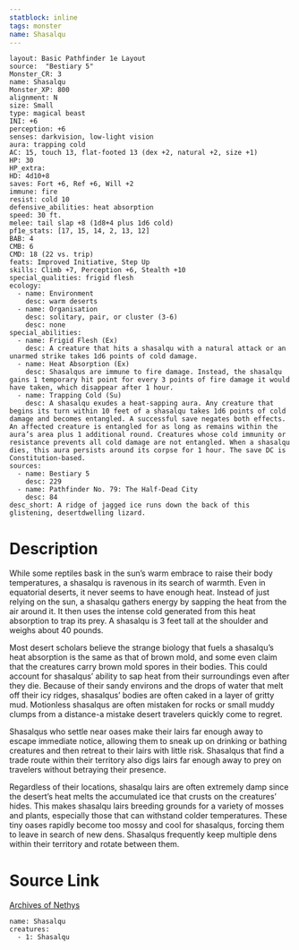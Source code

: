 ```yaml
---
statblock: inline
tags: monster
name: Shasalqu
---
```

```statblock
layout: Basic Pathfinder 1e Layout
source:  "Bestiary 5"
Monster_CR: 3
name: Shasalqu
Monster_XP: 800
alignment: N
size: Small
type: magical beast
INI: +6
perception: +6
senses: darkvision, low-light vision
aura: trapping cold
AC: 15, touch 13, flat-footed 13 (dex +2, natural +2, size +1)
HP: 30
HP_extra: 
HD: 4d10+8
saves: Fort +6, Ref +6, Will +2
immune: fire
resist: cold 10
defensive_abilities: heat absorption
speed: 30 ft.
melee: tail slap +8 (1d8+4 plus 1d6 cold)
pf1e_stats: [17, 15, 14, 2, 13, 12]
BAB: 4
CMB: 6
CMD: 18 (22 vs. trip)
feats: Improved Initiative, Step Up
skills: Climb +7, Perception +6, Stealth +10
special_qualities: frigid flesh
ecology:
  - name: Environment
    desc: warm deserts
  - name: Organisation
    desc: solitary, pair, or cluster (3-6)
    desc: none
special_abilities:
  - name: Frigid Flesh (Ex)
    desc: A creature that hits a shasalqu with a natural attack or an unarmed strike takes 1d6 points of cold damage.
  - name: Heat Absorption (Ex)
    desc: Shasalqus are immune to fire damage. Instead, the shasalqu gains 1 temporary hit point for every 3 points of fire damage it would have taken, which disappear after 1 hour.
  - name: Trapping Cold (Su)
    desc: A shasalqu exudes a heat-sapping aura. Any creature that begins its turn within 10 feet of a shasalqu takes 1d6 points of cold damage and becomes entangled. A successful save negates both effects. An affected creature is entangled for as long as remains within the aura’s area plus 1 additional round. Creatures whose cold immunity or resistance prevents all cold damage are not entangled. When a shasalqu dies, this aura persists around its corpse for 1 hour. The save DC is Constitution-based.
sources:
  - name: Bestiary 5
    desc: 229
  - name: Pathfinder No. 79: The Half-Dead City
    desc: 84
desc_short: A ridge of jagged ice runs down the back of this glistening, desertdwelling lizard.
```
# Description
While some reptiles bask in the sun’s warm embrace to raise their body temperatures, a shasalqu is ravenous in its search of warmth. Even in equatorial deserts, it never seems to have enough heat. Instead of just relying on the sun, a shasalqu gathers energy by sapping the heat from the air around it. It then uses the intense cold generated from this heat absorption to trap its prey. A shasalqu is 3 feet tall at the shoulder and weighs about 40 pounds.

 Most desert scholars believe the strange biology that fuels a shasalqu’s heat absorption is the same as that of brown mold, and some even claim that the creatures carry brown mold spores in their bodies. This could account for shasalqus’ ability to sap heat from their surroundings even after they die. Because of their sandy environs and the drops of water that melt off their icy ridges, shasalqus’ bodies are often caked in a layer of gritty mud. Motionless shasalqus are often mistaken for rocks or small muddy clumps from a distance-a mistake desert travelers quickly come to regret.

 Shasalqus who settle near oases make their lairs far enough away to escape immediate notice, allowing them to sneak up on drinking or bathing creatures and then retreat to their lairs with little risk. Shasalqus that find a trade route within their territory also digs lairs far enough away to prey on travelers without betraying their presence.

 Regardless of their locations, shasalqu lairs are often extremely damp since the desert’s heat melts the accumulated ice that crusts on the creatures’ hides. This makes shasalqu lairs breeding grounds for a variety of mosses and plants, especially those that can withstand colder temperatures. These tiny oases rapidly become too mossy and cool for shasalqus, forcing them to leave in search of new dens. Shasalqus frequently keep multiple dens within their territory and rotate between them.
# Source Link
[Archives of Nethys](https://aonprd.com/MonsterDisplay.aspx?ItemName=Shasalqu)
```encounter-table
name: Shasalqu
creatures:
  - 1: Shasalqu
```
